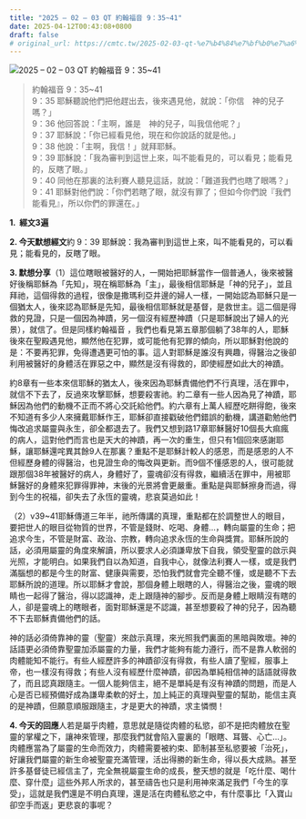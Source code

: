 ```yaml
---
title: "2025 – 02 – 03 QT 約翰福音 9：35~41"
date: 2025-04-12T00:43:08+0800
draft: false
# original_url: https://cmtc.tw/2025-02-03-qt-%e7%b4%84%e7%bf%b0%e7%a6%8f%e9%9f%b3-9%ef%bc%9a3541
---
```


![2025 – 02 – 03 QT 約翰福音 9：35\~41](/images/qt.jpg  "2025 – 02 – 03 QT 約翰福音 9：35\~41")

> 約翰福音 9：35\~41  
> 9：35 耶穌聽說他們把他趕出去，後來遇見他，就說：「你信　神的兒子嗎？」  
> 9：36 他回答說：「主啊，誰是　神的兒子，叫我信他呢？」  
> 9：37 耶穌說：「你已經看見他，現在和你說話的就是他。」  
> 9：38 他說：「主啊，我信！」就拜耶穌。  
> 9：39 耶穌說：「我為審判到這世上來，叫不能看見的，可以看見；能看見的，反瞎了眼。」  
> 9：40 同他在那裏的法利賽人聽見這話，就說：「難道我們也瞎了眼嗎？」  
> 9：41 耶穌對他們說：「你們若瞎了眼，就沒有罪了；但如今你們說『我們能看見』，所以你們的罪還在。」

**1.  經文3遍**

**2. 今天默想經文**約 9：39 耶穌說：我為審判到這世上來，叫不能看見的，可以看見；能看見的，反瞎了眼。

**3. 默想分享**（1）這位瞎眼被醫好的人，一開始把耶穌當作一個普通人，後來被醫好後稱耶穌為「先知」，現在稱耶穌為「主」，最後相信耶穌是「神的兒子」，並且拜祂，這個得救的過程，很像是撒瑪利亞井邊的婦人一樣，一開始認為耶穌只是一個猶太人，後來認為耶穌是先知，最後相信耶穌就是基督，是救世主。這二個是得救的見證，只是一個因為神蹟，另一個沒有經歷神蹟（只是耶穌說出了婦人的光景），就信了。但是同樣約翰福音 ，我們也看見第五章那個躺了38年的人，耶穌後來在聖殿遇見他，顯然他在犯罪，或可能他有犯罪的傾向，所以耶穌對他說的是：不要再犯罪，免得遭遇更可怕的事。這人對耶穌是誰沒有興趣，得醫治之後卻利用被醫好的身體活在罪惡之中，顯然是沒有得救的，即使經歷如此大的神蹟。

約8章有一些本來信耶穌的猶太人，後來因為耶穌責備他們不行真理，活在罪中，就信不下去了，反過來攻擊耶穌，想要殺害祂。約二章有一些人因為見了神蹟，耶穌因為他們的動機不正而不將心交託給他們。約六章有上萬人經歷吃餅得飽，後來不知道有多少人來擁戴耶穌作王，耶穌卻直接戳破他們錯誤的動機，講道勸勉他們悔改追求屬靈與永生，卻全都退去了。我們又想到路17章耶穌醫好10個長大痲瘋的病人，這對他們而言也是天大的神蹟，再一次的重生，但只有1個回來感謝耶穌，讓耶穌還咤異其餘9人在那裏？重點不是耶穌計較人的感恩，而是感恩的人不但經歷身體的得醫治，也見證生命的悔改與更新。而9個不懂感恩的人，很可能就跟那個38年被醫好的病人，身體好了，靈魂卻沒有得救，繼續活在罪中，用被耶穌醫好的身體來犯罪得罪神，末後的光景將會更嚴重。重點是與耶穌擦身而過，得到今生的祝福，卻失去了永恆的靈魂，悲哀莫過如此！

（2）v39\~41耶穌傳道三年半，祂所傳講的真理，重點都在於調整世人的眼目，要把世人的眼目從物質的世界，不管是錢財、吃喝、身體…，轉向屬靈的生命；把追求今生，不管是財富、政治、宗教，轉向追求永恆的生命與獎賞。耶穌所說的話，必須用屬靈的角度來解讀，所以要求人必須謙卑放下自我，領受聖靈的啟示與光照，才能明白。如果我們自以為知道，自我中心，就像法利賽人一樣，或是我們滿腦想的都是今生的財富、健康與需要，恐怕我們就會完全聽不懂，或是聽不下去耶穌所說的道理。所以耶穌才會說，那個身體上眼瞎的人，得醫治之後，靈魂的眼睛也一起得了醫治，得以認識神，走上跟隨神的腳步。反而是身體上眼睛沒有瞎的人，卻是靈魂上的瞎眼者，面對耶穌還是不認識，甚至想要殺了神的兒子，因為聽不下去耶穌責備他們的話。

神的話必須倚靠神的靈（聖靈）來啟示真理，來光照我們裏面的黑暗與敗壞。神的話語更必須倚靠聖靈加添屬靈的力量，我們才能夠有能力遵行，而不是靠人軟弱的肉體能知不能行。有些人經歷許多的神蹟卻沒有得救，有些人讀了聖經，服事上帝，也一樣沒有得救；有些人沒有經歷什麼神蹟，卻因為單純相信神的話語就得救了，而且認真跟隨主。一個人能夠信主，絕不是單純是有沒有神蹟的問題，而是人心是否已經預備好成為謙卑柔軟的好土，加上純正的真理與聖靈的幫助，能信主真的是神蹟，但願意順服跟隨主，才是更大的神蹟，求主憐憫！

**4. 今天的回應**人若是屬乎肉體，意思就是隨從肉體的私慾，卻不是把肉體放在聖靈的掌權之下，讓神來管理，那麼我們就會陷入靈裏的「眼瞎、耳聾、心亡…」。肉體應當為了屬靈的生命而效力，肉體需要被約束、節制甚至私慾要被「治死」，好讓我們屬靈的新生命被聖靈充滿管理，活出得勝的新生命，得以長大成熟。甚至許多基督徒已經信主了，完全無視屬靈生命的成長，整天想的就是「吃什麼、喝什麼、穿什麼」這些外邦人所求的，甚至禱告也只是利用神來滿足我們「今生的享受」，這就是我們還是不明白真理，還是活在肉體私慾之中，有什麼事比「入寶山卻空手而返」更悲哀的事呢？